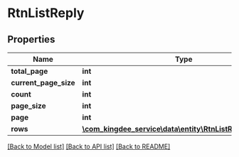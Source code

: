 # RtnListReply

## Properties
Name | Type | Description | Notes
------------ | ------------- | ------------- | -------------
**total_page** | **int** |  | [optional] 
**current_page_size** | **int** |  | [optional] 
**count** | **int** |  | [optional] 
**page_size** | **int** |  | [optional] 
**page** | **int** |  | [optional] 
**rows** | [**\com_kingdee_service\data\entity\RtnListReplyOrderList[]**](RtnListReplyOrderList.md) |  | [optional] 

[[Back to Model list]](../README.md#documentation-for-models) [[Back to API list]](../README.md#documentation-for-api-endpoints) [[Back to README]](../README.md)


